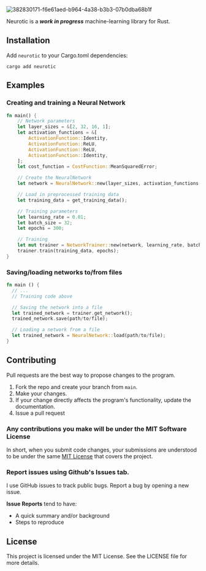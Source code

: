 ![382830171-f6e61aed-b964-4a38-b3b3-07b0dba68b1f](https://github.com/user-attachments/assets/fd127726-39a5-4902-b348-afad105a43f6)

Neurotic is a **_work in progress_** machine-learning library for Rust.

## Installation

Add `neurotic` to your Cargo.toml dependencies:

```
cargo add neurotic
```

## Examples

### Creating and training a Neural Network

```rust
fn main() {
    // Network parameters
    let layer_sizes = &[2, 32, 16, 1];
    let activation_functions = &[
        ActivationFunction::Identity,
        ActivationFunction::ReLU,
        ActivationFunction::ReLU,
        ActivationFunction::Identity,
    ];
    let cost_function = CostFunction::MeanSquaredError;

    // Create the NeuralNetwork
    let network = NeuralNetwork::new(layer_sizes, activation_functions, cost_function);

    // Load in preprocessed training data
    let training_data = get_training_data();

    // Training parameters
    let learning_rate = 0.01;
    let batch_size = 32;
    let epochs = 300;

    // Training
    let mut trainer = NetworkTrainer::new(network, learning_rate, batch_size);
    trainer.train(training_data, epochs);
}
```

### Saving/loading networks to/from files

```rust
fn main () {
  // ...
  // Training code above

  // Saving the network into a file
  let trained_network = trainer.get_network();
  trained_network.save(path/to/file);

  // Loading a network from a file
  let trained_network = NeuralNetwork::load(path/to/file);
}
```

## Contributing
Pull requests are the best way to propose changes to the program.

1. Fork the repo and create your branch from `main`.
2. Make your changes.
3. If your change directly affects the program's functionality, update the documentation.
4. Issue a pull request

### Any contributions you make will be under the MIT Software License
In short, when you submit code changes, your submissions are understood to be under the same [MIT License](http://choosealicense.com/licenses/mit/) that covers the project.

### Report issues using Github's Issues tab.
I use GitHub issues to track public bugs. Report a bug by opening a new issue.

**Issue Reports** tend to have:

- A quick summary and/or background
- Steps to reproduce

## License
This project is licensed under the MIT License. See the LICENSE file for more details.
